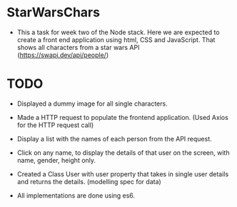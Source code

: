 # StarWarsChars

- This a task for week two of the Node stack. Here we are expected to create a front end application using html, CSS and JavaScript. That shows all characters from a star wars API (https://swapi.dev/api/people/)

# TODO

- Displayed a dummy image for all single characters.

- Made a HTTP request to populate the frontend application. (Used Axios for the HTTP request call)

- Display a list with the names of each person from the API request.

- Click on any name, to display the details of that user on the screen, with name, gender, height only.

- Created a Class User with user property that takes in single user details and returns the details. (modelling spec for data) 

- All implementations are done using es6.
